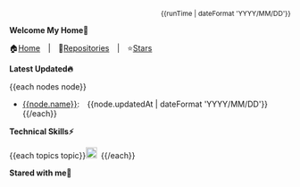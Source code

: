 <div align="right" style="font-size:12px">{{runTime | dateFormat 'YYYY/MM/DD'}}</div>

**Welcome My Home👋**

🏠[Home](https://github.com/chengzao)&emsp;|&emsp;🌴[Repositories](https://github.com/chengzao?tab=repositories)&emsp;|&emsp;⭐[Stars](https://github.com/chengzao?tab=stars)

**Latest Updated🔥**

{{each nodes node}}
- [{{node.name}}]({{node.url}}):&emsp;{{node.updatedAt | dateFormat 'YYYY/MM/DD'}}{{/each}}

**Technical Skills⚡**

  {{each topics topic}}<code><img height="20" title="{{topic.name}}" alt="{{topic.name}}" src="{{topic.url}}" />&emsp;</code>{{/each}}

**Stared with me💖**
